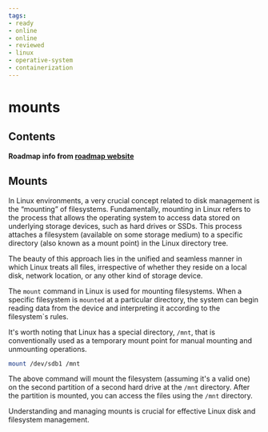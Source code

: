 ```yaml
---
tags:
- ready
- online
- online
- reviewed
- linux
- operative-system
- containerization
---
```


# mounts

## Contents

__Roadmap info from [roadmap website](https://roadmap.sh/linux/disks-filesystems/mounts)__

## Mounts

In Linux environments, a very crucial concept related to disk management is the “mounting” of filesystems. Fundamentally, mounting in Linux refers to the process that allows the operating system to access data stored on underlying storage devices, such as hard drives or SSDs. This process attaches a filesystem (available on some storage medium) to a specific directory (also known as a mount point) in the Linux directory tree.

The beauty of this approach lies in the unified and seamless manner in which Linux treats all files, irrespective of whether they reside on a local disk, network location, or any other kind of storage device.

The `mount` command in Linux is used for mounting filesystems. When a specific filesystem is `mounted` at a particular directory, the system can begin reading data from the device and interpreting it according to the filesystem`s rules.

It's worth noting that Linux has a special directory, `/mnt`, that is conventionally used as a temporary mount point for manual mounting and unmounting operations.

```bash
mount /dev/sdb1 /mnt

```

The above command will mount the filesystem (assuming it's a valid one) on the second partition of a second hard drive at the `/mnt` directory. After the partition is mounted, you can access the files using the `/mnt` directory.

Understanding and managing mounts is crucial for effective Linux disk and filesystem management.
